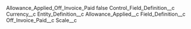 <?xml version="1.0" encoding="UTF-8"?>
<CustomMetadata xmlns="http://soap.sforce.com/2006/04/metadata" xmlns:xsi="http://www.w3.org/2001/XMLSchema-instance" xmlns:xsd="http://www.w3.org/2001/XMLSchema">
    <label>Allowance_Applied_Off_Invoice_Paid</label>
    <protected>false</protected>
    <values>
        <field>Control_Field_Definition__c</field>
        <value xsi:type="xsd:string">Currency__c</value>
    </values>
    <values>
        <field>Entity_Definition__c</field>
        <value xsi:type="xsd:string">Allowance_Applied__c</value>
    </values>
    <values>
        <field>Field_Definition__c</field>
        <value xsi:type="xsd:string">Off_Invoice_Paid__c</value>
    </values>
    <values>
        <field>Scale__c</field>
        <value xsi:nil="true"/>
    </values>
</CustomMetadata>
